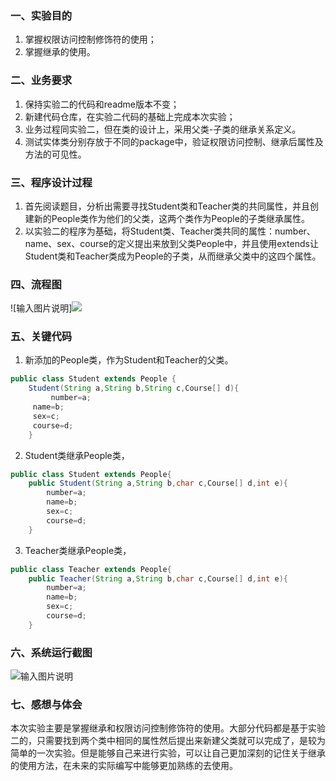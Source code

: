
### 一、实验目的
1. 掌握权限访问控制修饰符的使用；
2. 掌握继承的使用。

### 二、业务要求
1. 保持实验二的代码和readme版本不变；
2. 新建代码仓库，在实验二代码的基础上完成本次实验；
3. 业务过程同实验二，但在类的设计上，采用父类-子类的继承关系定义。
4. 测试实体类分别存放于不同的package中，验证权限访问控制、继承后属性及方法的可见性。

### 三、程序设计过程
1. 首先阅读题目，分析出需要寻找Student类和Teacher类的共同属性，并且创建新的People类作为他们的父类，这两个类作为People的子类继承属性。
2. 以实验二的程序为基础，将Student类、Teacher类共同的属性：number、name、sex、course的定义提出来放到父类People中，并且使用extends让Student类和Teacher类成为People的子类，从而继承父类中的这四个属性。

### 四、流程图
![输入图片说明]![](../../image.png)
### 五、关键代码
1. 新添加的People类，作为Student和Teacher的父类。
```java
public class Student extends People {
    Student(String a,String b,String c,Course[] d){
         number=a;
	 name=b;
	 sex=c;
	 course=d;
    }
```
2. Student类继承People类，
```java
public class Student extends People{
    public Student(String a,String b,char c,Course[] d,int e){
        number=a;
        name=b;
        sex=c;
        course=d;
    }
```
3. Teacher类继承People类，
```java
public class Teacher extends People{
    public Teacher(String a,String b,char c,Course[] d,int e){
        number=a;
        name=b;
        sex=c;
        course=d;
    }
```
### 六、系统运行截图
![输入图片说明](%E5%AE%9E%E9%AA%8C2%E8%BF%90%E8%A1%8C%E7%BB%93%E6%9E%9C%E6%88%AA%E5%9B%BE.jpg)
### 七、感想与体会
本次实验主要是掌握继承和权限访问控制修饰符的使用。大部分代码都是基于实验二的，只需要找到两个类中相同的属性然后提出来新建父类就可以完成了，是较为简单的一次实验。但是能够自己来进行实验，可以让自己更加深刻的记住关于继承的使用方法，在未来的实际编写中能够更加熟练的去使用。
